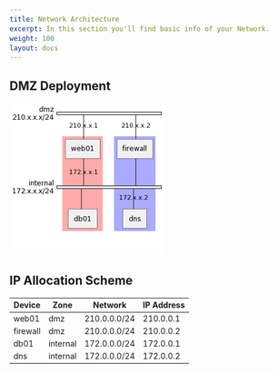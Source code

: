 ```yaml
---
title: Network Architecture
excerpt: In this section you'll find basic info of your Network.
weight: 100
layout: docs
---
```


## DMZ Deployment


<!--
$$uml
@startuml
nwdiag {
  group {
    color = "#FFaaaa";
    web01;
    db01;
  }
  group {
    color = "#aaaaFF";
    dns;
    firewall;
  }
  network dmz {
      address = "210.x.x.x/24"

      web01 [address = "210.x.x.1"];
      firewall [address = "210.x.x.2"];
  }
  network internal {
      address = "172.x.x.x/24";

      web01 [address = "172.x.x.1"];
      dns [address = "172.x.x.2"];
      db01 ;
      firewall ;
  }
}
@enduml
$$
-->
![Network](/images/network.png "Network")

## IP Allocation Scheme

| Device | Zone | Network  | IP Address |
| ------ | ---- | -------- | ---------- |
|web01   | dmz  | 210.0.0.0/24  | 210.0.0.1 | 
|firewall| dmz  | 210.0.0.0/24  | 210.0.0.2 | 
|db01    | internal | 172.0.0.0/24  | 172.0.0.1 | 
|dns     | internal | 172.0.0.0/24  | 172.0.0.2 | 
